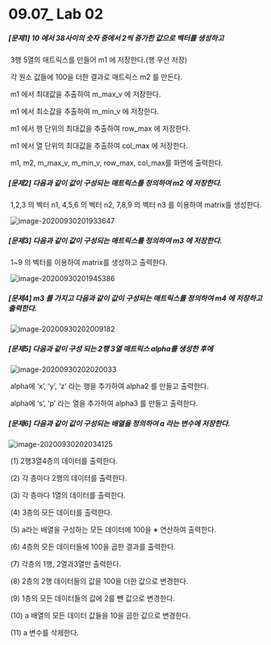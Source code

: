 # 09.07_ Lab 02

##### [문제1] 10 에서 38사이의 숫자 중에서 2씩 증가한 값으로 벡터를 생성하고

​      3행 5열의 매트릭스를 만들어 m1 에 저장한다.(행 우선 저장)

​      각 원소 값들에 100을 더한 결과로 매트릭스 m2 를 만든다.

​      m1 에서 최대값을 추출하여 m_max_v 에 저장한다.           

​      m1 에서 최소값을 추출하여 m_min_v 에 저장한다.  

​      m1 에서 행 단위의 최대값을 추출하여 row_max 에 저장한다.

​      m1 에서 열 단위의 최대값을 추출하여 col_max 에 저장한다.

​      m1, m2, m_max_v, m_min_v, row_max, col_max를 화면에 출력한다.

 

##### [문제2] 다음과 같이 값이 구성되는 매트릭스를 정의하여 m2 에 저장한다.

​    1,2,3 의 벡터 n1, 4,5,6 의 벡터 n2, 7,8,9 의 벡터 n3 를 이용하여 matrix를 생성한다.

​                               ![image-20200930201933647](C:\Users\zhezh\AppData\Roaming\Typora\typora-user-images\image-20200930201933647.png)

##### [문제3] 다음과 같이 값이 구성되는 매트릭스를 정의하여 m3 에 저장한다.

​    1~9 의 벡터를 이용하여 matrix를 생성하고 출력한다.

​                                ![image-20200930201945386](C:\Users\zhezh\AppData\Roaming\Typora\typora-user-images\image-20200930201945386.png)

##### [문제4] m3 를 가지고 다음과 같이 값이 구성되는 매트릭스를 정의하여 m4 에 저장하고 출력한다.

​                               ![image-20200930202009182](C:\Users\zhezh\AppData\Roaming\Typora\typora-user-images\image-20200930202009182.png)

##### [문제5] 다음과 같이 구성 되는 2행 3열 매트릭스 alpha를 생성한 후에

​                               ![image-20200930202020033](C:\Users\zhezh\AppData\Roaming\Typora\typora-user-images\image-20200930202020033.png)

 

​    alpha에 ‘x’, ‘y’, ‘z’ 라는 행을 추가하여 alpha2 를 만들고 출력한다.

​    alpha에 ‘s’, ‘p’ 라는 열을 추가하여 alpha3 를 만들고 출력한다.

 

##### [문제6] 다음과 같이 값이 구성되는 배열을 정의하여 a 라는 변수에 저장한다.

 

 ![image-20200930202034125](C:\Users\zhezh\AppData\Roaming\Typora\typora-user-images\image-20200930202034125.png)

​    (1) 2행3열4층의 데이터를 출력한다.

​    (2) 각 층마다 2행의 데이터를 출력한다.

​    (3) 각 층마다 1열의 데이터를 출력한다.

​    (4) 3층의 모든 데이터를 출력한다.

​    (5) a라는 배열을 구성하는 모든 데이터에 100을 **+** 연산하여 출력한다.

​    (6) 4층의 모든 데이터들에 100을 곱한 결과를 출력한다.

​    (7) 각층의 1행, 2열과3열만 출력한다.

​    (8) 2층의 2행 데이터들의 값을 100을 더한 값으로 변경한다.

​    (9) 1층의 모든 데이터들의 값에 2를 뺀 값으로 변경한다.

​    (10) a 배열의 모든 데이터 값들을 10을 곱한 값으로 변경한다.

​    (11) a 변수를 삭제한다.